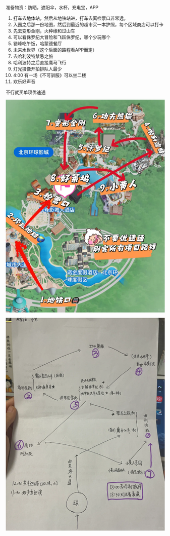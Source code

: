 准备物资：防晒，遮阳伞，水杯，充电宝，APP


1. 打车去地体站，然后从地铁站进，打车去离检票口非常远。
2. 入园之后那一份地图，然后到最近的超市买一本护照，每个区域商店可以打卡
3. 先去变形金刚，火种缘和过山车
4. 可以看侏罗纪大冒险和飞跃侏罗纪，哪个少玩哪个
5. 错峰吃午饭，哈蒙德餐厅
6. 未来水世界（这个后面的路程看APP而定）
7. 去哈利波特禁忌之旅
8. 哈利波特之后直接鹰马飞行
12. 灯光摄像开拍排队人最少
13. 4:00 有一场《不可驯服》可以坐二楼
14. 欢乐好声音

不行就买单项优速通

![](../youdaonote-images/Pasted%20image%2020240419180533.png)

![](../youdaonote-images/Pasted%20image%2020240419180652.png)